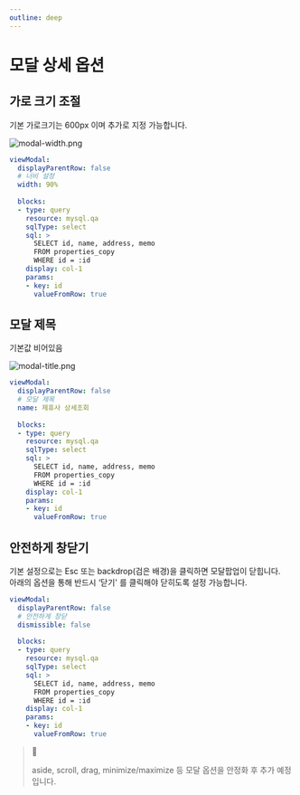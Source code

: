 ```yaml
---
outline: deep
---
```


# 모달 상세 옵션

## 가로 크기 조절

기본 가로크기는 600px 이며 추가로 지정 가능합니다.

![](https://imagedelivery.net/MHVC-FGTDyxApYeHyF29Tw/ee5acf1d-cf34-40e1-464a-59bfc44a7800/docs "modal-width.png")

```yaml
viewModal:
  displayParentRow: false
  # 너비 설정
  width: 90%
  
  blocks:
  - type: query
    resource: mysql.qa
    sqlType: select
    sql: >
      SELECT id, name, address, memo
      FROM properties_copy
      WHERE id = :id
    display: col-1
    params:
    - key: id
      valueFromRow: true
```

## 모달 제목

기본값 비어있음

![](https://imagedelivery.net/MHVC-FGTDyxApYeHyF29Tw/51edd20c-8acb-41bd-369d-e698ca918f00/docs "modal-title.png")

```yaml
viewModal:
  displayParentRow: false
  # 모달 제목
  name: 제휴사 상세조회
  
  blocks:
  - type: query
    resource: mysql.qa
    sqlType: select
    sql: >
      SELECT id, name, address, memo
      FROM properties_copy
      WHERE id = :id
    display: col-1
    params:
    - key: id
      valueFromRow: true
```

## 안전하게 창닫기

기본 설정으로는 Esc 또는 backdrop(검은 배경)을 클릭하면 모달팝업이 닫힙니다.  
아래의 옵션을 통해 반드시 ‘닫기' 를 클릭해야 닫히도록 설정 가능합니다.

```yaml
viewModal:
  displayParentRow: false
  # 안전하게 창닫
  dismissible: false
  
  blocks:
  - type: query
    resource: mysql.qa
    sqlType: select
    sql: >
      SELECT id, name, address, memo
      FROM properties_copy
      WHERE id = :id
    display: col-1
    params:
    - key: id
      valueFromRow: true
```

> 📘 
> 
> aside, scroll, drag, minimize/maximize 등 모달 옵션을 안정화 후 추가 예정입니다.